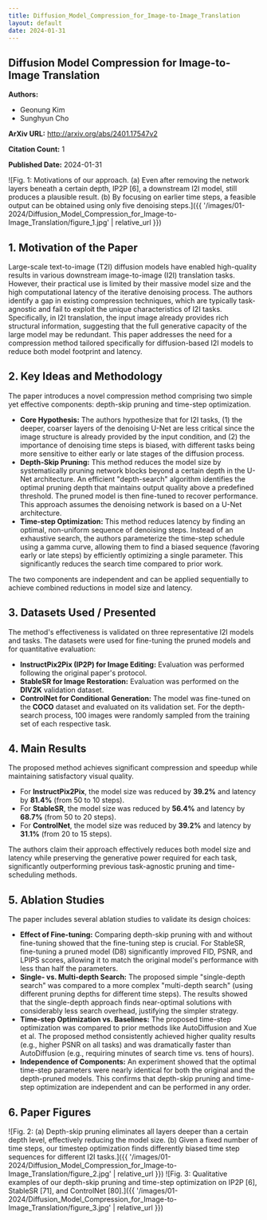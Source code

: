 ```yaml
---
title: Diffusion_Model_Compression_for_Image-to-Image_Translation
layout: default
date: 2024-01-31
---
```

## Diffusion Model Compression for Image-to-Image Translation
**Authors:**
- Geonung Kim
- Sunghyun Cho

**ArXiv URL:** http://arxiv.org/abs/2401.17547v2

**Citation Count:** 1

**Published Date:** 2024-01-31

![Fig. 1: Motivations of our approach. (a) Even after removing the network layers beneath a certain depth, IP2P [6], a downstream I2I model, still produces a plausible result. (b) By focusing on earlier time steps, a feasible output can be obtained using only five denoising steps.]({{ '/images/01-2024/Diffusion_Model_Compression_for_Image-to-Image_Translation/figure_1.jpg' | relative_url }})
## 1. Motivation of the Paper
Large-scale text-to-image (T2I) diffusion models have enabled high-quality results in various downstream image-to-image (I2I) translation tasks. However, their practical use is limited by their massive model size and the high computational latency of the iterative denoising process. The authors identify a gap in existing compression techniques, which are typically task-agnostic and fail to exploit the unique characteristics of I2I tasks. Specifically, in I2I translation, the input image already provides rich structural information, suggesting that the full generative capacity of the large model may be redundant. This paper addresses the need for a compression method tailored specifically for diffusion-based I2I models to reduce both model footprint and latency.

## 2. Key Ideas and Methodology
The paper introduces a novel compression method comprising two simple yet effective components: depth-skip pruning and time-step optimization.

-   **Core Hypothesis:** The authors hypothesize that for I2I tasks, (1) the deeper, coarser layers of the denoising U-Net are less critical since the image structure is already provided by the input condition, and (2) the importance of denoising time steps is biased, with different tasks being more sensitive to either early or late stages of the diffusion process.
-   **Depth-Skip Pruning:** This method reduces the model size by systematically pruning network blocks beyond a certain depth in the U-Net architecture. An efficient "depth-search" algorithm identifies the optimal pruning depth that maintains output quality above a predefined threshold. The pruned model is then fine-tuned to recover performance. This approach assumes the denoising network is based on a U-Net architecture.
-   **Time-step Optimization:** This method reduces latency by finding an optimal, non-uniform sequence of denoising steps. Instead of an exhaustive search, the authors parameterize the time-step schedule using a gamma curve, allowing them to find a biased sequence (favoring early or late steps) by efficiently optimizing a single parameter. This significantly reduces the search time compared to prior work.

The two components are independent and can be applied sequentially to achieve combined reductions in model size and latency.

## 3. Datasets Used / Presented
The method's effectiveness is validated on three representative I2I models and tasks. The datasets were used for fine-tuning the pruned models and for quantitative evaluation:
-   **InstructPix2Pix (IP2P) for Image Editing:** Evaluation was performed following the original paper's protocol.
-   **StableSR for Image Restoration:** Evaluation was performed on the **DIV2K** validation dataset.
-   **ControlNet for Conditional Generation:** The model was fine-tuned on the **COCO** dataset and evaluated on its validation set. For the depth-search process, 100 images were randomly sampled from the training set of each respective task.

## 4. Main Results
The proposed method achieves significant compression and speedup while maintaining satisfactory visual quality.
-   For **InstructPix2Pix**, the model size was reduced by **39.2%** and latency by **81.4%** (from 50 to 10 steps).
-   For **StableSR**, the model size was reduced by **56.4%** and latency by **68.7%** (from 50 to 20 steps).
-   For **ControlNet**, the model size was reduced by **39.2%** and latency by **31.1%** (from 20 to 15 steps).

The authors claim their approach effectively reduces both model size and latency while preserving the generative power required for each task, significantly outperforming previous task-agnostic pruning and time-scheduling methods.

## 5. Ablation Studies
The paper includes several ablation studies to validate its design choices:
-   **Effect of Fine-tuning:** Comparing depth-skip pruning with and without fine-tuning showed that the fine-tuning step is crucial. For StableSR, fine-tuning a pruned model (D8) significantly improved FID, PSNR, and LPIPS scores, allowing it to match the original model's performance with less than half the parameters.
-   **Single- vs. Multi-depth Search:** The proposed simple "single-depth search" was compared to a more complex "multi-depth search" (using different pruning depths for different time steps). The results showed that the single-depth approach finds near-optimal solutions with considerably less search overhead, justifying the simpler strategy.
-   **Time-step Optimization vs. Baselines:** The proposed time-step optimization was compared to prior methods like AutoDiffusion and Xue et al. The proposed method consistently achieved higher quality results (e.g., higher PSNR on all tasks) and was dramatically faster than AutoDiffusion (e.g., requiring minutes of search time vs. tens of hours).
-   **Independence of Components:** An experiment showed that the optimal time-step parameters were nearly identical for both the original and the depth-pruned models. This confirms that depth-skip pruning and time-step optimization are independent and can be performed in any order.

## 6. Paper Figures
![Fig. 2: (a) Depth-skip pruning eliminates all layers deeper than a certain depth level, effectively reducing the model size. (b) Given a fixed number of time steps, our timestep optimization finds differently biased time step sequences for different I2I tasks.]({{ '/images/01-2024/Diffusion_Model_Compression_for_Image-to-Image_Translation/figure_2.jpg' | relative_url }})
![Fig. 3: Qualitative examples of our depth-skip pruning and time-step optimization on IP2P [6], StableSR [71], and ControlNet [80].]({{ '/images/01-2024/Diffusion_Model_Compression_for_Image-to-Image_Translation/figure_3.jpg' | relative_url }})
